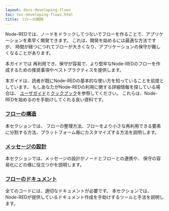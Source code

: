 ```yaml
---
layout: docs-developing-flows
toc: toc-developing-flows.html
title: フローの開発 
---
```


Node-REDでは、ノードをドラックしてつないでフローを作ることで、アプリケーションを素早く開発できます。
これは、開発を始めるには最適な方法ですが、
時間が経つにつれてフローが大きくなり、アプリケーションの保守が難しくなることがあります。

本ガイドでは
再利用でき、保守が容易で、より堅牢なNode-REDのフローを作成するための推奨事項やベストプラクティスを提供します。

本ガイドは、読者が既にNode-REDの基本的な使い方を知っていることを前提としています。
もしあなたがNode-REDの利用に関する詳細情報を探している場合は、
[ユーザガイド](https://nodered.jp/docs/user-guide/)と[クックブック](https://cookbook.nodered.jp/)を参照してください。
これらは、Node-REDを始めるのを手助けしてくれる良い資料です。



### [フローの構造](flow-structure)

本セクションでは、
フローの整理方法、フローをより小さな再利用できる要素に分割する方法、プラットフォーム毎にカスタマイズする方法を説明します。

### [メッセージの設計](message-design)

本セクションでは、メッセージの設計がノードとフローとの連携や、
保守の容易化にどの様に役立つかを説明します。

### [フローのドキュメント](documenting-flows)

全てのコードには、適切なドキュメントが必要です。
本セクションでは、Node-REDが提供しているドキュメント作成を手助けするツールと手法を説明します。
